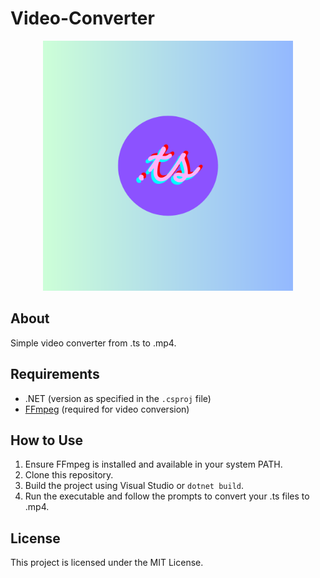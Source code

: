 # Video-Converter

<p align="center">
  <img src="ts.png" alt="TS to MP4" width="400">
</p>

## About

Simple video converter from .ts to .mp4.

## Requirements

- .NET (version as specified in the `.csproj` file)
- [FFmpeg](https://www.ffmpeg.org/download.html) (required for video conversion)

## How to Use

1. Ensure FFmpeg is installed and available in your system PATH.
2. Clone this repository.
3. Build the project using Visual Studio or `dotnet build`.
4. Run the executable and follow the prompts to convert your .ts files to .mp4.

## License

This project is licensed under the MIT License.



